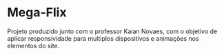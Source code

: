 # Mega-Flix
Projeto produzido junto com o professor Kaian Novaes, com o objetivo de aplicar responsividade para multiplos dispositivos e animações nos elementos do site.
